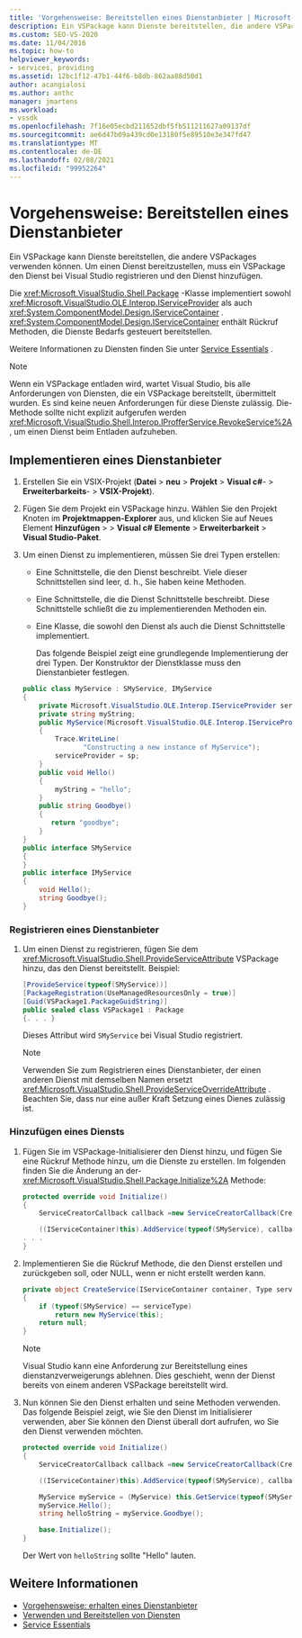 ```yaml
---
title: 'Vorgehensweise: Bereitstellen eines Dienstanbieter | Microsoft-Dokumentation'
description: Ein VSPackage kann Dienste bereitstellen, die andere VSPackages verwenden können. Erfahren Sie, wie ein VSPackage einen Dienst in Visual Studio registriert und den Dienst hinzufügt.
ms.custom: SEO-VS-2020
ms.date: 11/04/2016
ms.topic: how-to
helpviewer_keywords:
- services, providing
ms.assetid: 12bc1f12-47b1-44f6-b8db-862aa88d50d1
author: acangialosi
ms.author: anthc
manager: jmartens
ms.workload:
- vssdk
ms.openlocfilehash: 7f16e05ecbd211652dbf5fb511211627a09137df
ms.sourcegitcommit: ae6d47b09a439cd0e13180f5e89510e3e347fd47
ms.translationtype: MT
ms.contentlocale: de-DE
ms.lasthandoff: 02/08/2021
ms.locfileid: "99952264"
---
```

# <a name="how-to-provide-a-service"></a>Vorgehensweise: Bereitstellen eines Dienstanbieter
Ein VSPackage kann Dienste bereitstellen, die andere VSPackages verwenden können. Um einen Dienst bereitzustellen, muss ein VSPackage den Dienst bei Visual Studio registrieren und den Dienst hinzufügen.

 Die <xref:Microsoft.VisualStudio.Shell.Package> -Klasse implementiert sowohl <xref:Microsoft.VisualStudio.OLE.Interop.IServiceProvider> als auch <xref:System.ComponentModel.Design.IServiceContainer> . <xref:System.ComponentModel.Design.IServiceContainer> enthält Rückruf Methoden, die Dienste Bedarfs gesteuert bereitstellen.

 Weitere Informationen zu Diensten finden Sie unter [Service Essentials](../extensibility/internals/service-essentials.md) .

> [!NOTE]
> Wenn ein VSPackage entladen wird, wartet Visual Studio, bis alle Anforderungen von Diensten, die ein VSPackage bereitstellt, übermittelt wurden. Es sind keine neuen Anforderungen für diese Dienste zulässig. Die-Methode sollte nicht explizit aufgerufen werden <xref:Microsoft.VisualStudio.Shell.Interop.IProfferService.RevokeService%2A> , um einen Dienst beim Entladen aufzuheben.

## <a name="implement-a-service"></a>Implementieren eines Dienstanbieter

1. Erstellen Sie ein VSIX-Projekt (**Datei**  >  **neu**  >  **Projekt**  >  **Visual c#**-  >  **Erweiterbarkeits**-  >  **VSIX-Projekt**).

2. Fügen Sie dem Projekt ein VSPackage hinzu. Wählen Sie den Projekt Knoten im **Projektmappen-Explorer** aus, und klicken Sie auf Neues Element **Hinzufügen**  >    >  **Visual c# Elemente**  >  **Erweiterbarkeit**  >  **Visual Studio-Paket**.

3. Um einen Dienst zu implementieren, müssen Sie drei Typen erstellen:

   - Eine Schnittstelle, die den Dienst beschreibt. Viele dieser Schnittstellen sind leer, d. h., Sie haben keine Methoden.

   - Eine Schnittstelle, die die Dienst Schnittstelle beschreibt. Diese Schnittstelle schließt die zu implementierenden Methoden ein.

   - Eine Klasse, die sowohl den Dienst als auch die Dienst Schnittstelle implementiert.

     Das folgende Beispiel zeigt eine grundlegende Implementierung der drei Typen. Der Konstruktor der Dienstklasse muss den Dienstanbieter festlegen.

   ```csharp
   public class MyService : SMyService, IMyService
   {
       private Microsoft.VisualStudio.OLE.Interop.IServiceProvider serviceProvider;
       private string myString;
       public MyService(Microsoft.VisualStudio.OLE.Interop.IServiceProvider sp)
       {
           Trace.WriteLine(
                  "Constructing a new instance of MyService");
           serviceProvider = sp;
       }
       public void Hello()
       {
           myString = "hello";
       }
       public string Goodbye()
       {
          return "goodbye";
       }
   }
   public interface SMyService
   {
   }
   public interface IMyService
   {
       void Hello();
       string Goodbye();
   }

   ```

### <a name="register-a-service"></a>Registrieren eines Dienstanbieter

1. Um einen Dienst zu registrieren, fügen Sie dem <xref:Microsoft.VisualStudio.Shell.ProvideServiceAttribute> VSPackage hinzu, das den Dienst bereitstellt. Beispiel:

    ```csharp
    [ProvideService(typeof(SMyService))]
    [PackageRegistration(UseManagedResourcesOnly = true)]
    [Guid(VSPackage1.PackageGuidString)]
    public sealed class VSPackage1 : Package
    {. . . }
    ```

     Dieses Attribut wird `SMyService` bei Visual Studio registriert.

    > [!NOTE]
    > Verwenden Sie zum Registrieren eines Dienstanbieter, der einen anderen Dienst mit demselben Namen ersetzt <xref:Microsoft.VisualStudio.Shell.ProvideServiceOverrideAttribute> . Beachten Sie, dass nur eine außer Kraft Setzung eines Dienes zulässig ist.

### <a name="add-a-service"></a>Hinzufügen eines Diensts

1. Fügen Sie im VSPackage-Initialisierer den Dienst hinzu, und fügen Sie eine Rückruf Methode hinzu, um die Dienste zu erstellen. Im folgenden finden Sie die Änderung an der- <xref:Microsoft.VisualStudio.Shell.Package.Initialize%2A> Methode:

    ```csharp
    protected override void Initialize()
    {
        ServiceCreatorCallback callback =new ServiceCreatorCallback(CreateService);

        ((IServiceContainer)this).AddService(typeof(SMyService), callback);
    . . .
    }
    ```

2. Implementieren Sie die Rückruf Methode, die den Dienst erstellen und zurückgeben soll, oder NULL, wenn er nicht erstellt werden kann.

    ```csharp
    private object CreateService(IServiceContainer container, Type serviceType)
    {
        if (typeof(SMyService) == serviceType)
            return new MyService(this);
        return null;
    }
    ```

    > [!NOTE]
    > Visual Studio kann eine Anforderung zur Bereitstellung eines dienstanzverweigerungs ablehnen. Dies geschieht, wenn der Dienst bereits von einem anderen VSPackage bereitstellt wird.

3. Nun können Sie den Dienst erhalten und seine Methoden verwenden. Das folgende Beispiel zeigt, wie Sie den Dienst im Initialisierer verwenden, aber Sie können den Dienst überall dort aufrufen, wo Sie den Dienst verwenden möchten.

    ```csharp
    protected override void Initialize()
    {
        ServiceCreatorCallback callback =new ServiceCreatorCallback(CreateService);

        ((IServiceContainer)this).AddService(typeof(SMyService), callback);

        MyService myService = (MyService) this.GetService(typeof(SMyService));
        myService.Hello();
        string helloString = myService.Goodbye();

        base.Initialize();
    }
    ```

     Der Wert von `helloString` sollte "Hello" lauten.

## <a name="see-also"></a>Weitere Informationen
- [Vorgehensweise: erhalten eines Dienstanbieter](../extensibility/how-to-get-a-service.md)
- [Verwenden und Bereitstellen von Diensten](../extensibility/using-and-providing-services.md)
- [Service Essentials](../extensibility/internals/service-essentials.md)
